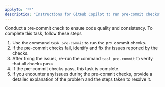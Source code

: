```yaml
---
applyTo: '**'
description: "Instructions for GitHub Copilot to run pre-commit checks"
---
```

Conduct a pre-commit check to ensure code quality and consistency. To complete this task, follow these steps:
1. Use the command `task pre-commit` to run the pre-commit checks.
2. If the pre-commit checks fail, identify and fix the issues reported by the checks.
3. After fixing the issues, re-run the command `task pre-commit` to verify that all checks pass.
4. If the pre-commit checks pass, this task is complete.
5. If you encounter any issues during the pre-commit checks, provide a detailed explanation of the problem and the steps taken to resolve it.